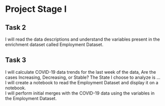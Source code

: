 # Project Stage I

## Task 2
I will read the data descriptions and understand the variables present in the enrichment dataset called Employment Dataset.  

## Task 3
I will calculate COVID-19 data trends for the last week of the data, Are the cases Increasing, Decreasing, or Stable? The State I choose to analyze is ...  
I will create a notebook to read the Employment Dataset and display it on a notebook.  
I will perform initial merges with the COVID-19 data using the variables in the Employment Dataset.  
